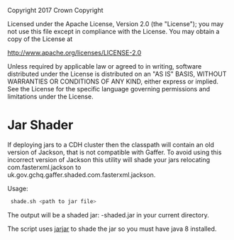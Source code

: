 Copyright 2017 Crown Copyright

Licensed under the Apache License, Version 2.0 (the "License");
you may not use this file except in compliance with the License.
You may obtain a copy of the License at

  http://www.apache.org/licenses/LICENSE-2.0

Unless required by applicable law or agreed to in writing, software
distributed under the License is distributed on an "AS IS" BASIS,
WITHOUT WARRANTIES OR CONDITIONS OF ANY KIND, either express or implied.
See the License for the specific language governing permissions and
limitations under the License.


Jar Shader
============================

If deploying jars to a CDH cluster then the classpath will contain an old version of Jackson, that is not compatible with Gaffer.
To avoid using this incorrect version of Jackson this utility will shade your jars relocating com.fasterxml.jackson to uk.gov.gchq.gaffer.shaded.com.fasterxml.jackson.

Usage:

```bash
 shade.sh <path to jar file>
 ```

The output will be a shaded jar: <input-jar-name>-shaded.jar in your current directory.

The script uses [jarjar](https://github.com/mike-hogan/jarjar-forkfork/tree/master/jarjar) to shade the jar so you must have java 8 installed.
